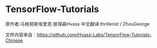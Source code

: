 # TensorFlow-Tutorials
原作者:马格努斯埃里克·彼得森Hvass
中文翻译:thrillerist / ZhouGeorge

文件内容来自：https://github.com/Hvass-Labs/TensorFlow-Tutorials-Chinese
